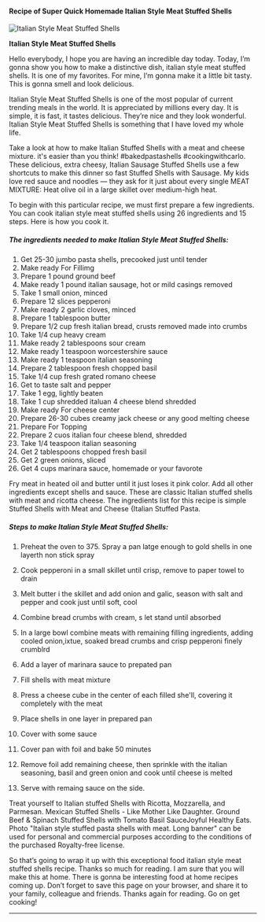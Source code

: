             

#### Recipe of Super Quick Homemade Italian Style Meat Stuffed Shells

![Italian Style Meat Stuffed Shells](https://img-global.cpcdn.com/recipes/32926cfe2d602488/751x532cq70/italian-style-meat-stuffed-shells-recipe-main-photo.jpg)

**Italian Style Meat Stuffed Shells**

Hello everybody, I hope you are having an incredible day today. Today, I’m gonna show you how to make a distinctive dish, italian style meat stuffed shells. It is one of my favorites. For mine, I’m gonna make it a little bit tasty. This is gonna smell and look delicious.

Italian Style Meat Stuffed Shells is one of the most popular of current trending meals in the world. It is appreciated by millions every day. It is simple, it is fast, it tastes delicious. They’re nice and they look wonderful. Italian Style Meat Stuffed Shells is something that I have loved my whole life.

Take a look at how to make Italian Stuffed Shells with a meat and cheese mixture. it's easier than you think! #bakedpastashells #cookingwithcarlo. These delicious, extra cheesy, Italian Sausage Stuffed Shells use a few shortcuts to make this dinner so fast Stuffed Shells with Sausage. My kids love red sauce and noodles — they ask for it just about every single MEAT MIXTURE: Heat olive oil in a large skillet over medium-high heat.

To begin with this particular recipe, we must first prepare a few ingredients. You can cook italian style meat stuffed shells using 26 ingredients and 15 steps. Here is how you cook it.

##### The ingredients needed to make Italian Style Meat Stuffed Shells:

1.  Get 25-30 jumbo pasta shells, precooked just until tender
2.  Make ready For Fillimg
3.  Prepare 1 pound ground beef
4.  Make ready 1 pound italian sausage, hot or mild casings removed
5.  Take 1 small onion, minced
6.  Prepare 12 slices pepperoni
7.  Make ready 2 garlic cloves, minced
8.  Prepare 1 tablespoon butter
9.  Prepare 1/2 cup fresh italian bread, crusts removed made into crumbs
10.  Take 1/4 cup heavy cream
11.  Make ready 2 tablespoons sour cream
12.  Make ready 1 teaspoon worcestershire sauce
13.  Make ready 1 teaspoon italian seasoning
14.  Prepare 2 tablespoon fresh chopped basil
15.  Take 1/4 cup fresh grated romano cheese
16.  Get to taste salt and pepper
17.  Take 1 egg, lightly beaten
18.  Take 1 cup shredded italuan 4 cheese blend shredded
19.  Make ready For cheese center
20.  Prepare 26-30 cubes creamy jack cheese or any good melting cheese
21.  Prepare For Topping
22.  Prepare 2 cuos italian four cheese blend, shredded
23.  Take 1/4 teaspoon italian seasoning
24.  Get 2 tablespoons chopped fresh basil
25.  Get 2 green onions, sliced
26.  Get 4 cups marinara sauce, homemade or your favorote

Fry meat in heated oil and butter until it just loses it pink color. Add all other ingredients except shells and sauce. These are classic Italian stuffed shells with meat and ricotta cheese. The ingredients list for this recipe is simple Stuffed Shells with Meat and Cheese {Italian Stuffed Pasta.

##### Steps to make Italian Style Meat Stuffed Shells:

1.  Preheat the oven to 375. Spray a pan latge enough to gold shells in one layerth non stick spray
2.  Cook pepperoni in a small skillet until crisp, remove to paper towel to drain
3.  Melt butter i the skillet and add onion and galic, season with salt and pepper and cook just until soft, cool
4.  Combine bread crumbs with cream, s let stand until absorbed
5.  In a large bowl combine meats with remaining filling ingredients, adding cooled onion,ixtue, soaked bread crumbs and crisp pepperoni finely crumblrd
6.  Add a layer of marinara sauce to prepated pan
7.  Fill shells with meat mixture

9.  Press a cheese cube in the center of each filled she'll, covering it completely with the meat

11.  Place shells in one layer in prepared pan
12.  Cover with some sauce
13.  Cover pan with foil and bake 50 minutes
14.  Remove foil add remaining cheese, then sprinkle with the italian seasoning, basil and green onion and cook until cheese is melted
15.  Serve with remaing sauce on the side.

Treat yourself to Italian stuffed Shells with Ricotta, Mozzarella, and Parmesan. Mexican Stuffed Shells - Like Mother Like Daughter. Ground Beef & Spinach Stuffed Shells with Tomato Basil SauceJoyful Healthy Eats. Photo "Italian style stuffed pasta shells with meat. Long banner" can be used for personal and commercial purposes according to the conditions of the purchased Royalty-free license.

So that’s going to wrap it up with this exceptional food italian style meat stuffed shells recipe. Thanks so much for reading. I am sure that you will make this at home. There is gonna be interesting food at home recipes coming up. Don’t forget to save this page on your browser, and share it to your family, colleague and friends. Thanks again for reading. Go on get cooking!

* * *